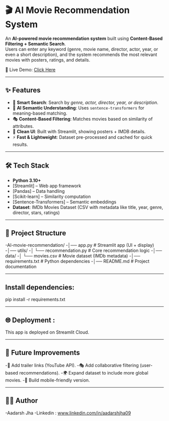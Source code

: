 # 🎬 AI Movie Recommendation System

An **AI-powered movie recommendation system** built using **Content-Based Filtering + Semantic Search**.  
Users can enter any keyword (genre, movie name, director, actor, year, or even a short description), and the system recommends the most relevant movies with posters, ratings, and details.

🚀 Live Demo: [Click Here](https://your-username-movie-recommender.streamlit.app)  


---

## ✨ Features
- 🔎 **Smart Search**: Search by *genre, actor, director, year, or description*.
- 🧠 **AI Semantic Understanding**: Uses `sentence-transformers` for meaning-based matching.
- 🎭 **Content-Based Filtering**: Matches movies based on similarity of attributes.
- 🎨 **Clean UI**: Built with Streamlit, showing posters + IMDB details.
- ⚡ **Fast & Lightweight**: Dataset pre-processed and cached for quick results.

---

## 🛠️ Tech Stack
- **Python 3.10+**
- [Streamlit] – Web app framework
- [Pandas] – Data handling
- [Scikit-learn] – Similarity computation
- [Sentence-Transformers] – Semantic embeddings
- **Dataset**: IMDb Movies Dataset (CSV with metadata like title, year, genre, director, stars, ratings)

---

## 📂 Project Structure
-AI-movie-recommendation/
-│── app.py # Streamlit app (UI + display)
-│── utils/
-│ └── recommendation.py # Core recommendation logic
-│── data/
-│ └── movies.csv # Movie dataset (IMDb metadata)
-│── requirements.txt # Python dependencies
-│── README.md # Project documentation


---


## Install dependencies:
pip install -r requirements.txt

---

## 🌐 Deployment :
This app is deployed on Streamlit Cloud.

---

## 📌 Future Improvements

-🎥 Add trailer links (YouTube API).
-🎭 Add collaborative filtering (user-based recommendations).
-🌍 Expand dataset to include more global movies.
-📱 Build mobile-friendly version.

---

## 👨‍💻 Author
-Aadarsh Jha
-Linkedin : www.linkedin.com/in/aadarshjha09
